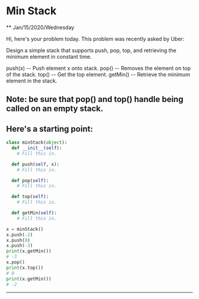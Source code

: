 # Min Stack

** Jan/15/2020/Wednesday

Hi, here's your problem today. This problem was recently asked by Uber:

Design a simple stack that supports push, pop, top, and retrieving the minimum element in constant time.

push(x) -- Push element x onto stack.
pop() -- Removes the element on top of the stack.
top() -- Get the top element.
getMin() -- Retrieve the minimum element in the stack.

Note: be sure that pop() and top() handle being called on an empty stack.
---

## Here's a starting point:


```python
class minStack(object):
  def __init__(self):
    # Fill this in.

  def push(self, x):
    # Fill this in.

  def pop(self):
    # Fill this in.

  def top(self):
    # Fill this in.

  def getMin(self):
    # Fill this in.

x = minStack()
x.push(-2)
x.push(0)
x.push(-3)
print(x.getMin())
# -3
x.pop()
print(x.top())
# 0
print(x.getMin())
# -2
```


---